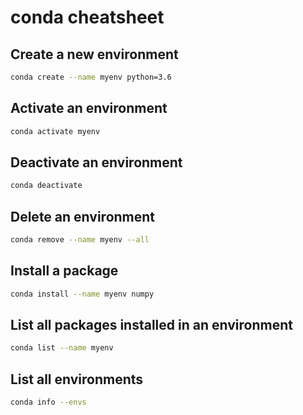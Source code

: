 # conda cheatsheet

## Create a new environment
```bash
conda create --name myenv python=3.6
```

## Activate an environment

```bash
conda activate myenv
```

## Deactivate an environment

```bash
conda deactivate
```

## Delete an environment

```bash
conda remove --name myenv --all
```

## Install a package

```bash
conda install --name myenv numpy
```

## List all packages installed in an environment

```bash
conda list --name myenv
```

## List all environments

```bash
conda info --envs
```



